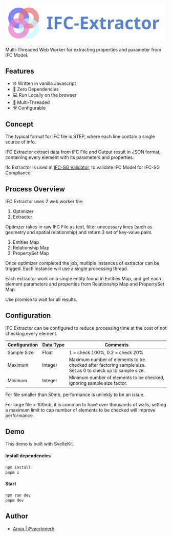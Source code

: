 ![Logo](static/assets/logo_full.svg)

Multi-Threaded Web Worker for extracting properties and parameter from IFC Model.

## Features

-   🌐 Written in vanilla Javascript
-   🛒 Zero Dependencies
-   💻 Run Locally on the browser
-   🌿 Multi-Threaded
-   ⚒️ Configurable

## Concept

The typical format for IFC file is STEP, where each line contain a single source of info.

IFC Extractor extract data from IFC File and Output result in JSON format, containing every element with its parameters and properties.

Ifc Extractor is used in [IFC-SG Validator](https://code.builtsearch.com/ifcsg-validator), to validate IFC Model for IFC-SG Compliance.

## Process Overview

IFC Extractor uses 2 web worker file:

1. Optimizer
2. Extractor

Optimzer takes in raw IFC File as text, filter unecessary lines (such as geometry and spatial relationship) and return 3 set of key-value pairs

1. Entities Map
2. Relationship Map
3. PropertySet Map

Once optimizer completed the job, multiple instances of extractor can be trigged. Each instance will use a single processing thread.

Each extractor work on a single entity found in Entities Map, and get each element parameters and properties from Relationship Map and PropertySet Map.

Use promise to wait for all results.

## Configuration

IFC Extractor can be configured to reduce processing time at the cost of not checking every element.

| Configuration | Data Type | Comments                                                                                                               |
| ------------- | --------- | ---------------------------------------------------------------------------------------------------------------------- |
| Sample Size   | Float     | 1 = check 100%, 0.2 = check 20%                                                                                        |
| Maximum       | Integer   | Maximum number of elements to be<br /> checked after factoring sample size.<br /> Set as 0 to check up to sample size. |
| Minimum       | Integer   | Minimum number of elements to be checked,<br /> ignoring sample size factor.                                           |

For file smaller than 50mb, performance is unliekly to be an issue.

For large file > 100mb, it is common to have over thousands of walls, setting a maximum limit to cap number of elements to be checked will improve performance.

## Demo

This demo is built with SvelteKit.

#### Install dependencies

```
npm install
pnpm i
```

#### Start

```
npm run dev
pnpm dev
```

## Author

-   [Arvin | @merhmerh](https://www.github.com/merhmerh)
